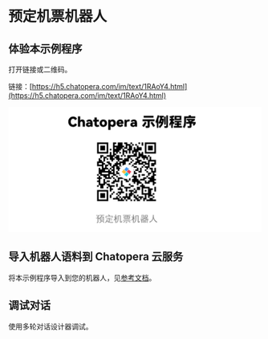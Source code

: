 # 预定机票机器人
<!-- 示例程序，https://github.com/chatopera/chatbot-samples，误删！！ -->

## 体验本示例程序

打开链接或二维码。

链接：[https://h5.chatopera.com/im/text/1RAoY4.html](https://h5.chatopera.com/im/text/1RAoY4.html)

![Alt text](assets/screenshot_20240627140852.png)

## 导入机器人语料到 Chatopera 云服务

将本示例程序导入到您的机器人，见[参考文档](https://github.com/chatopera/chatbot-samples?tab=readme-ov-file#%E4%BD%BF%E7%94%A8-cli-%E5%AF%BC%E5%85%A5%E7%A4%BA%E4%BE%8B%E7%A8%8B%E5%BA%8F)。

## 调试对话

使用多轮对话设计器调试。
